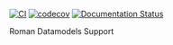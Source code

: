 [![CI](https://github.com/spacetelescope/roman_datamodels/actions/workflows/ci.yml/badge.svg)](https://github.com/spacetelescope/roman_datamodels/actions/workflows/ci.yml)
[![codecov](https://codecov.io/gh/spacetelescope/roman_datamodels/branch/main/graph/badge.svg)](https://codecov.io/gh/spacetelescope/roman_datamodels)
[![Documentation Status](https://readthedocs.org/projects/roman-datamodels/badge/?version=latest)](https://roman-datamodels.readthedocs.io/en/latest/?badge=latest)

Roman Datamodels Support
